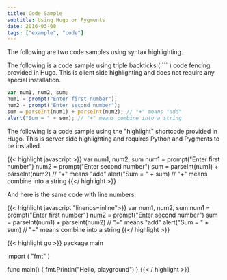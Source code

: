 ```yaml
---
title: Code Sample
subtitle: Using Hugo or Pygments
date: 2016-03-08
tags: ["example", "code"]
---
```


The following are two code samples using syntax highlighting.

<!--more-->

The following is a code sample using triple backticks ( ``` ) code fencing provided in Hugo. This is client side highlighting and does not require any special installation.

```javascript
var num1, num2, sum;
num1 = prompt("Enter first number");
num2 = prompt("Enter second number");
sum = parseInt(num1) + parseInt(num2); // "+" means "add"
alert("Sum = " + sum); // "+" means combine into a string
```

The following is a code sample using the "highlight" shortcode provided in Hugo. This is server side highlighting and requires Python and Pygments to be installed.

{{< highlight javascript >}}
var num1, num2, sum
num1 = prompt("Enter first number")
num2 = prompt("Enter second number")
sum = parseInt(num1) + parseInt(num2) // "+" means "add"
alert("Sum = " + sum) // "+" means combine into a string
{{</ highlight >}}

And here is the same code with line numbers:

{{< highlight javascript "linenos=inline">}}
var num1, num2, sum
num1 = prompt("Enter first number")
num2 = prompt("Enter second number")
sum = parseInt(num1) + parseInt(num2) // "+" means "add"
alert("Sum = " + sum) // "+" means combine into a string
{{</ highlight >}}

{{< highlight go  >}}
package main

import (
"fmt"
)

func main() {
fmt.Println("Hello, playground")
}
{{< / highlight >}}
